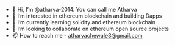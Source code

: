 - 👋 Hi, I’m @atharva-2014. You can call me Atharva
- 👀 I’m interested in ethereum blockchain and building Dapps
- 🌱 I’m currently learning solidity and ethereum blockchain 
- 💞️ I’m looking to collaborate on ethereum open source projects
- 📫 How to reach me - atharvachewale3@gmail.com

<!---
atharva-2014/atharva-2014 is a ✨ special ✨ repository because its `README.md` (this file) appears on your GitHub profile.
You can click the Preview link to take a look at your changes.
--->
